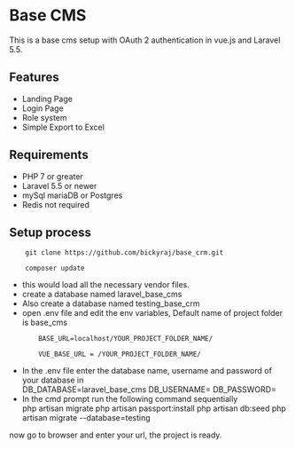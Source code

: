 # Base CMS
This is a base cms setup with OAuth 2 authentication in vue.js and Laravel 5.5.

## Features
<ul>
	<li>Landing Page</li>
	<li>Login Page</li>
	<li>Role system</li>
	<li>Simple Export to Excel</li>
</ul>

	

## Requirements

<ul>
	<li>PHP 7 or greater</li>
	<li>Laravel 5.5 or newer</li>
	<li>mySql mariaDB or Postgres</li>
	<li>Redis not required</li>
</ul>

## Setup process
```
	git clone https://github.com/bickyraj/base_crm.git
```
```
	composer update
```
<ul>
<li>this would load all the necessary vendor files.</li>
<li>create a database named laravel_base_cms</li>
<li>Also create a database named testing_base_crm</li>
<li>open .env file  and edit the env variables, Default name of project folder is base_cms</li>

```
	BASE_URL=localhost/YOUR_PROJECT_FOLDER_NAME/
```
```
	VUE_BASE_URL = /YOUR_PROJECT_FOLDER_NAME/
```
<li>In the .env file enter the database name, username and password of your database in</li>
	DB_DATABASE=laravel_base_cms
	DB_USERNAME=
	DB_PASSWORD=
<li>In the cmd prompt run the following command sequentially</li>
	php artisan migrate
	php artisan passport:install
	php artisan db:seed
	php artisan migrate --database=testing
</ul>

now go to browser and enter your url, the project is ready.
